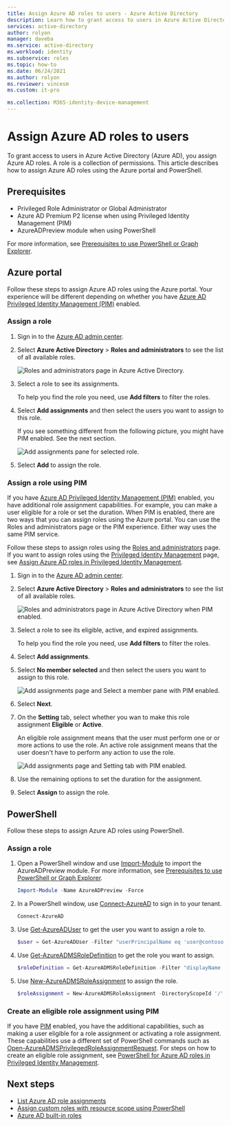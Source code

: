 ```yaml
---
title: Assign Azure AD roles to users - Azure Active Directory
description: Learn how to grant access to users in Azure Active Directory by assigning Azure AD roles.
services: active-directory
author: rolyon
manager: daveba
ms.service: active-directory
ms.workload: identity
ms.subservice: roles
ms.topic: how-to
ms.date: 06/24/2021
ms.author: rolyon
ms.reviewer: vincesm
ms.custom: it-pro

ms.collection: M365-identity-device-management
---
```

# Assign Azure AD roles to users

To grant access to users in Azure Active Directory (Azure AD), you assign Azure AD roles. A role is a collection of permissions. This article describes how to assign Azure AD roles using the Azure portal and PowerShell.

## Prerequisites

- Privileged Role Administrator or Global Administrator
- Azure AD Premium P2 license when using Privileged Identity Management (PIM)
- AzureADPreview module when using PowerShell

For more information, see [Prerequisites to use PowerShell or Graph Explorer](prerequisites.md).

## Azure portal

Follow these steps to assign Azure AD roles using the Azure portal. Your experience will be different depending on whether you have [Azure AD Privileged Identity Management (PIM)](../privileged-identity-management/pim-configure.md) enabled.

### Assign a role

1. Sign in to the [Azure AD admin center](https://aad.portal.azure.com).

1. Select **Azure Active Directory** > **Roles and administrators** to see the list of all available roles.

    ![Roles and administrators page in Azure Active Directory.](./media/manage-roles-portal/roles-and-administrators.png)

1. Select a role to see its assignments.

    To help you find the role you need, use **Add filters** to filter the roles.

1. Select **Add assignments** and then select the users you want to assign to this role.

    If you see something different from the following picture, you might have PIM enabled. See the next section.

    ![Add assignments pane for selected role.](./media/manage-roles-portal/add-assignments.png)

1. Select **Add** to assign the role.

### Assign a role using PIM

If you have [Azure AD Privileged Identity Management (PIM)](../privileged-identity-management/pim-configure.md) enabled, you have additional role assignment capabilities. For example, you can make a user eligible for a role or set the duration. When PIM is enabled, there are two ways that you can assign roles using the Azure portal. You can use the Roles and administrators page or the PIM experience. Either way uses the same PIM service.

Follow these steps to assign roles using the [Roles and administrators](https://portal.azure.com/#blade/Microsoft_AAD_IAM/ActiveDirectoryMenuBlade/RolesAndAdministrators) page. If you want to assign roles using the [Privileged Identity Management](https://portal.azure.com/#blade/Microsoft_Azure_PIMCommon/CommonMenuBlade/quickStart) page, see [Assign Azure AD roles in Privileged Identity Management](../privileged-identity-management/pim-how-to-add-role-to-user.md).

1. Sign in to the [Azure AD admin center](https://aad.portal.azure.com).

1. Select **Azure Active Directory** > **Roles and administrators** to see the list of all available roles.

    ![Roles and administrators page in Azure Active Directory when PIM enabled.](./media/manage-roles-portal/roles-and-administrators.png)

1. Select a role to see its eligible, active, and expired assignments.

    To help you find the role you need, use **Add filters** to filter the roles.

1. Select **Add assignments**.

1. Select **No member selected** and then select the users you want to assign to this role.

    ![Add assignments page and Select a member pane with PIM enabled.](./media/manage-roles-portal/add-assignments-pim.png)

1. Select **Next**.

1. On the **Setting** tab, select whether you wan to make this role assignment **Eligible** or **Active**.

    An eligible role assignment means that the user must perform one or or more actions to use the role. An active role assignment means that the user doesn't have to perform any action to use the role.

    ![Add assignments page and Setting tab with PIM enabled.](./media/manage-roles-portal/add-assignments-pim-setting.png)

1. Use the remaining options to set the duration for the assignment.

1. Select **Assign** to assign the role.

## PowerShell

Follow these steps to assign Azure AD roles using PowerShell.

### Assign a role

1. Open a PowerShell window and use [Import-Module](/powershell/module/microsoft.powershell.core/import-module) to import the AzureADPreview module. For more information, see [Prerequisites to use PowerShell or Graph Explorer](prerequisites.md).

    ```powershell
    Import-Module -Name AzureADPreview -Force
    ```

1. In a PowerShell window, use [Connect-AzureAD](/powershell/module/azuread/connect-azuread) to sign in to your tenant.

    ```powershell
    Connect-AzureAD
    ```

1. Use [Get-AzureADUser](/powershell/module/azuread/get-azureaduser) to get the user you want to assign a role to.

    ```powershell
    $user = Get-AzureADUser -Filter "userPrincipalName eq 'user@contoso.com'"
    ```

1. Use [Get-AzureADMSRoleDefinition](/powershell/module/azuread/get-azureadmsroledefinition) to get the role you want to assign.

    ```powershell
    $roleDefinition = Get-AzureADMSRoleDefinition -Filter "displayName eq 'Billing Administrator'"
    ```

1. Use [New-AzureADMSRoleAssignment](/powershell/module/azuread/new-azureadmsroleassignment) to assign the role.

    ```powershell
    $roleAssignment = New-AzureADMSRoleAssignment -DirectoryScopeId '/' -RoleDefinitionId $roleDefinition.Id -PrincipalId $user.objectId
    ```

### Create an eligible role assignment using PIM

If you have [PIM](../privileged-identity-management/pim-configure.md) enabled, you have the additional capabilities, such as making a user eligible for a role assignment or activating a role assignment. These capabilities use a different set of PowerShell commands such as [Open-AzureADMSPrivilegedRoleAssignmentRequest](/powershell/module/azuread/open-azureadmsprivilegedroleassignmentrequest). For steps on how to create an eligible role assignment, see [PowerShell for Azure AD roles in Privileged Identity Management](../privileged-identity-management/powershell-for-azure-ad-roles.md#assign-a-role).

## Next steps

- [List Azure AD role assignments](view-assignments.md)
- [Assign custom roles with resource scope using PowerShell](custom-assign-powershell.md)
- [Azure AD built-in roles](permissions-reference.md)
